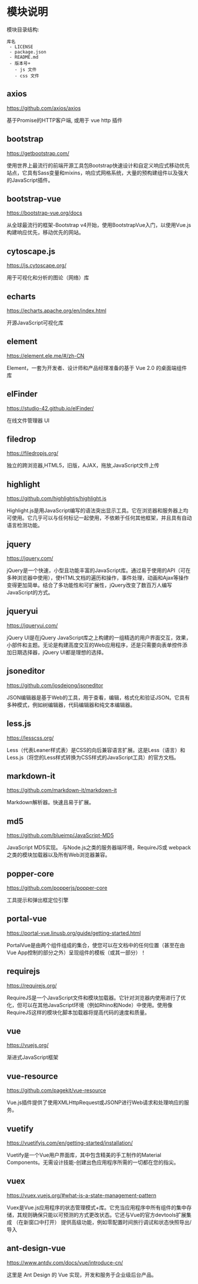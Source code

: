 # 模块说明

模块目录结构:

```
库名
 - LICENSE
 - package.json
 - README.md
 - 版本号+
   - js 文件
   - css 文件
```

## axios

https://github.com/axios/axios

基于Promise的HTTP客户端, 或用于 vue http 插件


## bootstrap

https://getbootstrap.com/

使用世界上最流行的前端开源工具包Bootstrap快速设计和自定义响应式移动优先站点，它具有Sass变量和mixins，响应式网格系统，大量的预构建组件以及强大的JavaScript插件。


## bootstrap-vue

https://bootstrap-vue.org/docs

从全球最流行的框架-Bootstrap v4开始，使用BootstrapVue入门，以使用Vue.js构建响应优先，移动优先的网站。


## cytoscape.js

https://js.cytoscape.org/

用于可视化和分析的图论（网络）库


## echarts

https://echarts.apache.org/en/index.html

开源JavaScript可视化库


## element

https://element.ele.me/#/zh-CN

Element，一套为开发者、设计师和产品经理准备的基于 Vue 2.0 的桌面端组件库


## elFinder

https://studio-42.github.io/elFinder/

在线文件管理器 UI


## filedrop

https://filedropjs.org/

独立的跨浏览器,HTML5，旧版，AJAX，拖放,JavaScript文件上传


## highlight

https://github.com/highlightjs/highlight.js

Highlight.js是用JavaScript编写的语法突出显示工具。它在浏览器和服务器上均可使用。它几乎可以与任何标记一起使用，不依赖于任何其他框架，并且具有自动语言检测功能。


## jquery

https://jquery.com/

jQuery是一个快速，小型且功能丰富的JavaScript库。通过易于使用的API（可在多种浏览器中使用），使HTML文档的遍历和操作，事件处理，动画和Ajax等操作变得更加简单。结合了多功能性和可扩展性，jQuery改变了数百万人编写JavaScript的方式。


## jqueryui

https://jqueryui.com/

jQuery UI是在jQuery JavaScript库之上构建的一组精选的用户界面交互，效果，小部件和主题。无论是构建高度交互的Web应用程序，还是只需要向表单控件添加日期选择器，jQuery UI都是理想的选择。


## jsoneditor

https://github.com/josdejong/jsoneditor

JSON编辑器是基于Web的工具，用于查看，编辑，格式化和验证JSON。它具有多种模式，例如树编辑器，代码编辑器和纯文本编辑器。


## less.js

https://lesscss.org/

Less（代表Leaner样式表）是CSS的向后兼容语言扩展。这是Less（语言）和Less.js（将您的Less样式转换为CSS样式的JavaScript工具）的官方文档。


## markdown-it

https://github.com/markdown-it/markdown-it

Markdown解析器。快速且易于扩展。


## md5

https://github.com/blueimp/JavaScript-MD5

JavaScript MD5实现。
与Node.js之类的服务器端环境，RequireJS或 webpack之类的模块加载器以及所有Web浏览器兼容。


## popper-core

https://github.com/popperjs/popper-core

工具提示和弹出框定位引擎


## portal-vue

https://portal-vue.linusb.org/guide/getting-started.html

PortalVue是由两个组件组成的集合，使您可以在文档中的任何位置（甚至在由Vue App控制的部分之外）呈现组件的模板（或其一部分）！


## requirejs

https://requirejs.org/

RequireJS是一个JavaScript文件和模块加载器。它针对浏览器内使用进行了优化，但可以在其他JavaScript环境（例如Rhino和Node）中使用。使用像RequireJS这样的模块化脚本加载器将提高代码的速度和质量。


## vue

https://vuejs.org/

渐进式JavaScript框架


## vue-resource

https://github.com/pagekit/vue-resource

Vue.js插件提供了使用XMLHttpRequest或JSONP进行Web请求和处理响应的服务。


## vuetify

https://vuetifyjs.com/en/getting-started/installation/

Vuetify是一个Vue用户界面库，其中包含精美的手工制作的Material Components。无需设计技能-创建出色应用程序所需的一切都在您的指尖。


## vuex

https://vuex.vuejs.org/#what-is-a-state-management-pattern

Vuex是Vue.js应用程序的状态管理模式+库。它充当应用程序中所有组件的集中存储，其规则确保只能以可预测的方式更改状态。它还与Vue的官方devtools扩展集成 （在新窗口中打开） 提供高级功能，例如零配置时间旅行调试和状态快照导出/导入


## ant-design-vue

https://www.antdv.com/docs/vue/introduce-cn/

这里是 Ant Design 的 Vue 实现，开发和服务于企业级后台产品。

